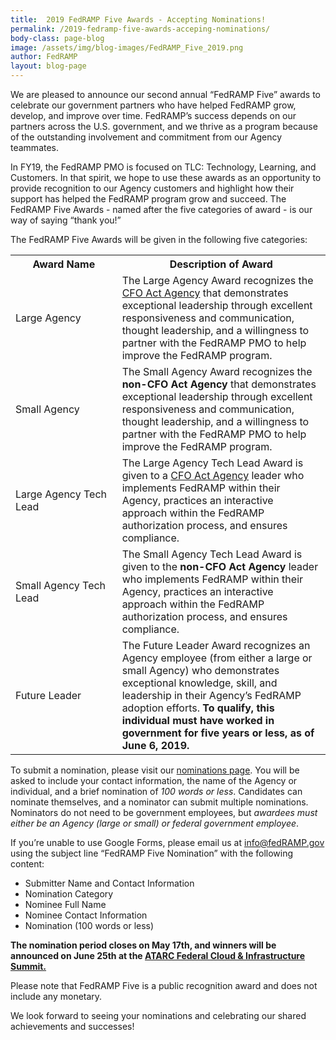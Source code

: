 ```yaml
---
title:  2019 FedRAMP Five Awards - Accepting Nominations!
permalink: /2019-fedramp-five-awards-acceping-nominations/
body-class: page-blog
image: /assets/img/blog-images/FedRAMP_Five_2019.png
author: FedRAMP
layout: blog-page
---
```

We are pleased to announce our second annual “FedRAMP Five” awards to celebrate our government partners who have helped FedRAMP grow, develop, and improve over time. FedRAMP’s success depends on our partners across the U.S. government, and we thrive as a program because of the outstanding involvement and commitment from our Agency teammates. 

In FY19, the FedRAMP PMO is focused on TLC: Technology, Learning, and Customers. In that spirit, we hope to use these awards as an opportunity to provide recognition to our Agency customers and highlight how their support has helped the FedRAMP program grow and succeed. The FedRAMP Five Awards - named after the five categories of award - is our way of saying “thank you!”

The FedRAMP Five Awards will be given in the following five categories:
<table width="95%" valign="top">
  <tr>
    <th>&nbsp;&nbsp;&nbsp;&nbsp;&nbsp;&nbsp;Award&nbsp;Name&nbsp;&nbsp;&nbsp;&nbsp;&nbsp;&nbsp;</th>
    <th>Description of Award</th>
  </tr>
  <tr>
    <td>Large Agency</td>
    <td>The Large Agency Award recognizes the <a href="https://cfo.gov/about/">CFO Act Agency</a> that demonstrates exceptional leadership through excellent responsiveness and communication, thought leadership, and a willingness to partner with the FedRAMP PMO to help improve the FedRAMP program.</td>
  </tr>
  <tr>
    <td>Small Agency</td>
    <td>The Small Agency Award recognizes the <strong>non-CFO Act Agency</strong> that demonstrates exceptional leadership through excellent responsiveness and communication, thought leadership, and a willingness to partner with the FedRAMP PMO to help improve the FedRAMP program.</td>
  </tr>
  <tr>
    <td>Large Agency Tech Lead</td>
    <td>The Large Agency Tech Lead Award is given to a <a href="https://cfo.gov/about/">CFO Act Agency</a> leader who implements FedRAMP within their Agency, practices an interactive approach within the FedRAMP authorization process, and ensures compliance.</td>
  </tr>
<tr>
    <td>Small Agency Tech Lead</td>
  <td>The Small Agency Tech Lead Award is given to the <strong>non-CFO Act Agency</strong> leader who implements FedRAMP within their Agency, practices an interactive approach within the FedRAMP authorization process, and ensures compliance.</td>
  </tr>
<tr>
    <td>Future Leader</td>
    <td>The Future Leader Award recognizes an Agency employee (from either a large or small Agency) who demonstrates exceptional knowledge, skill, and leadership in their Agency’s FedRAMP adoption efforts. <strong>To qualify, this individual must have worked in government for five years or less, as of June 6, 2019.</strong></td>
  </tr>
</table>

To submit a nomination, please visit our <a href="https://goo.gl/forms/UttLIQEt6TXFWEol1">nominations page</a>. You will be asked to include your contact information, the name of the Agency or individual, and a brief nomination of _100 words or less_. Candidates can nominate themselves, and a nominator can submit multiple nominations. Nominators do not need to be government employees, but _awardees must either be an Agency (large or small) or federal government employee_.

If you’re unable to use Google Forms, please email us at info@fedRAMP.gov using the subject line “FedRAMP Five Nomination” with the following content: 
* Submitter Name and Contact Information
* Nomination Category
* Nominee Full Name
* Nominee Contact Information
* Nomination (100 words or less)

**The nomination period closes on May 17th, and winners will be announced on June 25th at the <a href="https://atarc.org/event/cloud-infrastructure-summit/">ATARC Federal Cloud & Infrastructure Summit.</a>**

Please note that FedRAMP Five is a public recognition award and does not include any monetary.

We look forward to seeing your nominations and celebrating our shared achievements and successes!
